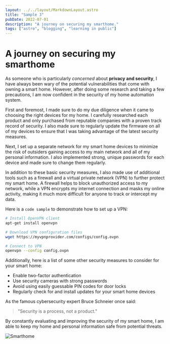 ```yaml
---
layout: ../../layout/MarkdownLayout.astro
title: "Sample 3"
pubDate: 2022-07-01
description: "A journey on securing my smarthome."
tags: ["astro", "blogging", "learning in public"]
---
```


# A journey on securing my smarthome

As someone who is particularly _concerned_ about **privacy and security**, I have always been wary of the potential vulnerabilities that come with owning a smart home. However, after doing some research and taking a few precautions, I am now confident in the security of my home automation system.

First and foremost, I made sure to do my due diligence when it came to choosing the right devices for my home. I carefully researched each product and only purchased from reputable companies with a proven track record of security. I also made sure to regularly update the firmware on all of my devices to ensure that I was taking advantage of the latest security measures.

Next, I set up a separate network for my smart home devices to minimize the risk of outsiders gaining access to my main network and all of my personal information. I also implemented strong, unique passwords for each device and made sure to change them regularly.

In addition to these basic security measures, I also made use of additional tools such as a firewall and a virtual private network (VPN) to further protect my smart home. A firewall helps to block unauthorized access to my network, while a VPN encrypts my internet connection and masks my online activity, making it much more difficult for anyone to track or intercept my data.

Here is a `code sample` to demonstrate how to set up a VPN:

```sh
# Install OpenVPN client
apt-get install openvpn

# Download VPN configuration files
wget https://myvpnprovider.com/configs/config.ovpn

# Connect to VPN
openvpn --config config.ovpn
```

Additionally, here is a list of some other security measures to consider for your smart home:

- Enable two-factor authentication
- Use security cameras with strong passwords
- Avoid using easily guessable PIN codes for door locks
- Regularly check for and install updates for your smart home devices

As the famous cybersecurity expert Bruce Schneier once said:

> "Security is a process, not a product."

By constantly evaluating and improving the security of my smart home, I am able to keep my home and personal information safe from potential threats.

![Smarthome](/images/smarthome.webp)

